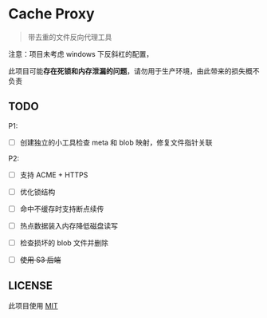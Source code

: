 # Cache Proxy

> 带去重的文件反向代理工具

注意：项目未考虑 windows 下反斜杠的配置，

此项目可能**存在死锁和内存泄漏的问题**，请勿用于生产环境，由此带来的损失概不负责

## TODO

P1:

- [ ] 创建独立的小工具检查 meta 和 blob 映射，修复文件指针关联

P2: 

- [ ] 支持 ACME + HTTPS
- [ ] 优化锁结构
- [ ] 命中不缓存时支持断点续传
- [ ] 热点数据装入内存降低磁盘读写
- [ ] 检查损坏的 blob 文件并删除
- [ ] ~~使用 S3 后端~~


## LICENSE

此项目使用 [MIT](./LICENSE)